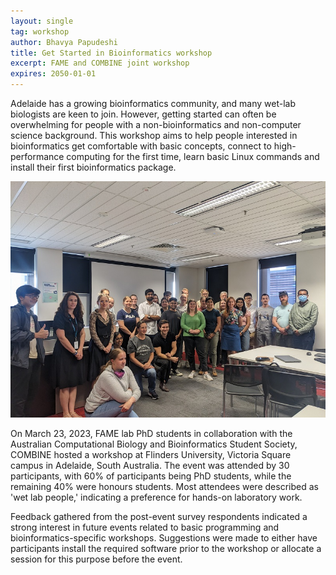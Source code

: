 ```yaml
---
layout: single
tag: workshop
author: Bhavya Papudeshi
title: Get Started in Bioinformatics workshop
excerpt: FAME and COMBINE joint workshop
expires: 2050-01-01
---
```


Adelaide has a growing bioinformatics community, and many wet-lab biologists are keen to join. However, getting started can often be overwhelming for people with a non-bioinformatics and non-computer science background. This workshop aims to help people interested in bioinformatics get comfortable with basic concepts, connect to high-performance computing for the first time, learn basic Linux commands and install their first bioinformatics package. 

![](/assets/images/COMBINE-workshop.jpg)

On March 23, 2023, FAME lab PhD students in collaboration with the Australian Computational Biology and Bioinformatics Student Society, COMBINE hosted a workshop at Flinders University, Victoria Square campus in Adelaide, South Australia. The event was attended by 30 participants, with 60% of participants being PhD students, while the remaining 40% were honours students. Most attendees were described as 'wet lab people,' indicating a preference for hands-on laboratory work.

Feedback gathered from the post-event survey respondents indicated a strong interest in future events related to basic programming and bioinformatics-specific workshops. Suggestions were made to either have participants install the required software prior to the workshop or allocate a session for this purpose before the event.
